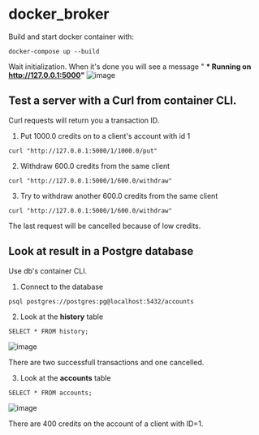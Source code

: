 # docker_broker

Build and start docker container with:
```
docker-compose up --build
```
Wait initialization. When it's done you will see a message " __* Running on http://127.0.0.1:5000"__
![image](https://user-images.githubusercontent.com/5135143/194400263-9601581e-ab90-4ea7-ac3b-e49071bf464c.png)

## Test a server with a Curl from container CLI.
Curl requests will return you a transaction ID.

1. Put 1000.0 credits on to a client's account with id 1
```
curl "http://127.0.0.1:5000/1/1000.0/put"
```
2. Withdraw 600.0 credits from the same client
```
curl "http://127.0.0.1:5000/1/600.0/withdraw"
```
3. Try to withdraw another 600.0 credits from the same client
```
curl "http://127.0.0.1:5000/1/600.0/withdraw"
```
The last request will be cancelled because of low credits.

## Look at result in a Postgre database
Use db's container CLI.

1. Connect to the database
```
psql postgres://postgres:pg@localhost:5432/accounts
```
2. Look at the __history__ table
```
SELECT * FROM history;
```
![image](https://user-images.githubusercontent.com/5135143/194402451-1ee2289c-3f26-4992-955a-b37c68e52602.png)

There are two successfull transactions and one cancelled.

3. Look at the __accounts__ table
```
SELECT * FROM accounts;
````
![image](https://user-images.githubusercontent.com/5135143/194402732-ed5047e8-80e0-499d-ac5c-c50fb1588850.png)

There are 400 credits on the account of a client with ID=1.
